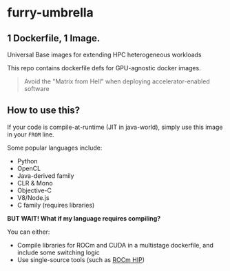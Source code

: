 # furry-umbrella
## 1 Dockerfile, 1 Image.

Universal Base images for extending HPC heterogeneous workloads

This repo contains dockerfile defs for GPU-agnostic docker images. 
> Avoid the "Matrix from Hell" when deploying accelerator-enabled software

## How to use this?
If your code is compile-at-runtime (JIT in java-world), simply use this image in your `FROM` line.

Some popular languages include:
* Python
* OpenCL
* Java-derived family
* CLR & Mono
* Objective-C
* V8/Node.js
* C family (requires libraries)

**BUT WAIT! What if my language requires compiling?**

You can either:
* Compile libraries for ROCm and CUDA in a multistage dockerfile, and include some switching logic
* Use single-source tools (such as [ROCm HIP](https://github.com/ROCm-Developer-Tools/HIP))
